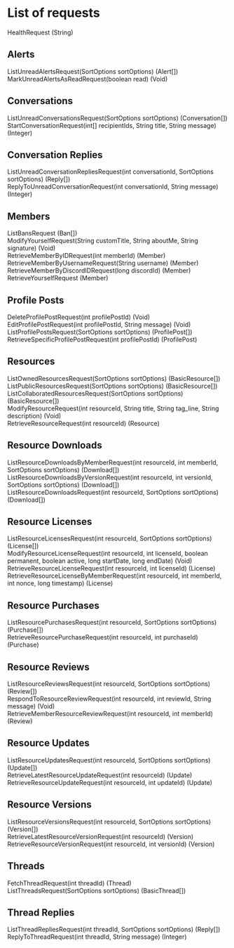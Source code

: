 # List of requests
HealthRequest (String)

## Alerts
ListUnreadAlertsRequest(SortOptions sortOptions) (Alert[])  
MarkUnreadAlertsAsReadRequest(boolean read) (Void)

## Conversations
ListUnreadConversationsRequest(SortOptions sortOptions) (Conversation[])  
StartConversationRequest(int[] recipientIds, String title, String message) (Integer)

## Conversation Replies
ListUnreadConversationRepliesRequest(int conversationId, SortOptions sortOptions) (Reply[])  
ReplyToUnreadConversationRequest(int conversationId, String message) (Integer)

## Members
ListBansRequest (Ban[])  
ModifyYourselfRequest(String customTitle, String aboutMe, String signature) (Void)  
RetrieveMemberByIDRequest(int memberId) (Member)  
RetrieveMemberByUsernameRequest(String username) (Member)  
RetrieveMemberByDiscordIDRequest(long discordId) (Member)  
RetrieveYourselfRequest (Member)

## Profile Posts
DeleteProfilePostRequest(int profilePostId) (Void)  
EditProfilePostRequest(int profilePostId, String message) (Void)  
ListProfilePostsRequest(SortOptions sortOptions) (ProfilePost[])  
RetrieveSpecificProfilePostRequest(int profilePostId) (ProfilePost)

## Resources
ListOwnedResourcesRequest(SortOptions sortOptions) (BasicResource[])  
ListPublicResourcesRequest(SortOptions sortOptions) (BasicResource[])  
ListCollaboratedResourcesRequest(SortOptions sortOptions) (BasicResource[])  
ModifyResourceRequest(int resourceId, String title, String tag_line, String description) (Void)  
RetrieveResourceRequest(int resourceId) (Resource)

## Resource Downloads
ListResourceDownloadsByMemberRequest(int resourceId, int memberId, SortOptions sortOptions) (Download[])  
ListResourceDownloadsByVersionRequest(int resourceId, int versionId, SortOptions sortOptions) (Download[])  
ListResourceDownloadsRequest(int resourceId, SortOptions sortOptions) (Download[])

## Resource Licenses
ListResourceLicensesRequest(int resourceId, SortOptions sortOptions) (License[])  
ModifyResourceLicenseRequest(int resourceId, int licenseId, boolean permanent, boolean active, long startDate, long endDate) (Void)  
RetrieveResourceLicenseRequest(int resourceId, int licenseId) (License)  
RetrieveResourceLicenseByMemberRequest(int resourceId, int memberId, int nonce, long timestamp) (License)

## Resource Purchases
ListResourcePurchasesRequest(int resourceId, SortOptions sortOptions) (Purchase[])  
RetrieveResourcePurchaseRequest(int resourceId, int purchaseId) (Purchase)

## Resource Reviews
ListResourceReviewsRequest(int resourceId, SortOptions sortOptions) (Review[])  
RespondToResourceReviewRequest(int resourceId, int reviewId, String message) (Void)  
RetrieveMemberResourceReviewRequest(int resourceId, int memberId) (Review)

## Resource Updates
ListResourceUpdatesRequest(int resourceId, SortOptions sortOptions) (Update[])  
RetrieveLatestResourceUpdateRequest(int resourceId) (Update)  
RetrieveResourceUpdateRequest(int resourceId, int updateId) (Update)

## Resource Versions
ListResourceVersionsRequest(int resourceId, SortOptions sortOptions) (Version[])  
RetrieveLatestResourceVersionRequest(int resourceId) (Version)  
RetrieveResourceVersionRequest(int resourceId, int versionId) (Version)

## Threads
FetchThreadRequest(int threadId) (Thread)  
ListThreadsRequest(SortOptions sortOptions) (BasicThread[])

## Thread Replies
ListThreadRepliesRequest(int threadId, SortOptions sortOptions) (Reply[])  
ReplyToThreadRequest(int threadId, String message) (Integer)
